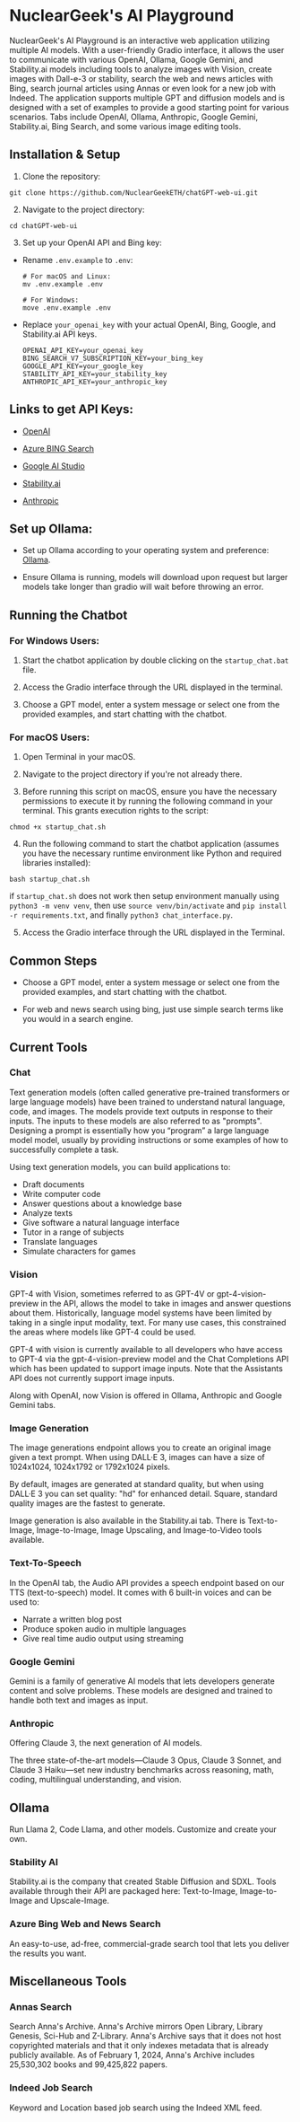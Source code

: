 # NuclearGeek's AI Playground

NuclearGeek's AI Playground is an interactive web application utilizing multiple AI models. With a user-friendly Gradio interface, it allows the user to communicate with various OpenAI, Ollama, Google Gemini, and Stability.ai models including tools to analyze images with Vision, create images with Dall-e-3 or stability, search the web and news articles with Bing, search journal articles using Annas or even look for a new job with Indeed. The application supports multiple GPT and diffusion models and is designed with a set of examples to provide a good starting point for various scenarios. Tabs include OpenAI, Ollama, Anthropic, Google Gemini, Stability.ai, Bing Search, and some various image editing tools.

## Installation & Setup

1. Clone the repository:

```
git clone https://github.com/NuclearGeekETH/chatGPT-web-ui.git
```

2. Navigate to the project directory:

```
cd chatGPT-web-ui
```

3. Set up your OpenAI API and Bing key:

- Rename `.env.example` to `.env`:

  ```
  # For macOS and Linux:
  mv .env.example .env

  # For Windows:
  move .env.example .env
  ```
- Replace `your_openai_key` with your actual OpenAI, Bing, Google, and Stability.ai API keys.
  ```
  OPENAI_API_KEY=your_openai_key
  BING_SEARCH_V7_SUBSCRIPTION_KEY=your_bing_key
  GOOGLE_API_KEY=your_google_key
  STABILITY_API_KEY=your_stability_key
  ANTHROPIC_API_KEY=your_anthropic_key
  ```

## Links to get API Keys:

  - [OpenAI](https://platform.openai.com/docs/quickstart?context=python)

  - [Azure BING Search](https://azure.microsoft.com/en-us/pricing/details/cognitive-services/search-api/)

  - [Google AI Studio](https://aistudio.google.com/app/apikey)

  - [Stability.ai](https://platform.stability.ai/)

  - [Anthropic](https://www.anthropic.com/api)

## Set up Ollama:

  - Set up Ollama according to your operating system and preference: [Ollama](https://ollama.com/).

  - Ensure Ollama is running, models will download upon request but larger models take longer than gradio will wait before throwing an error.


## Running the Chatbot

### For Windows Users:

1. Start the chatbot application by double clicking on the `startup_chat.bat` file.

2. Access the Gradio interface through the URL displayed in the terminal.

3. Choose a GPT model, enter a system message or select one from the provided examples, and start chatting with the chatbot.

### For macOS Users:

1. Open Terminal in your macOS.

2. Navigate to the project directory if you're not already there.

3. Before running this script on macOS, ensure you have the necessary permissions to execute it by running the following command in your terminal. This grants execution rights to the script:
  ```
  chmod +x startup_chat.sh
  ```

4. Run the following command to start the chatbot application (assumes you have the necessary runtime environment like Python and required libraries installed):

  ```
  bash startup_chat.sh
  ```

  if `startup_chat.sh` does not work then setup environment manually using `python3 -m venv venv`, then use `source venv/bin/activate` and `pip install -r requirements.txt`, and finally `python3 chat_interface.py`.

5. Access the Gradio interface through the URL displayed in the Terminal.

## Common Steps

  - Choose a GPT model, enter a system message or select one from the provided examples, and start chatting with the chatbot.

  - For web and news search using bing, just use simple search terms like you would in a search engine.

##  Current Tools

### Chat

Text generation models (often called generative pre-trained transformers or large language models) have been trained to understand natural language, code, and images. The models provide text outputs in response to their inputs. The inputs to these models are also referred to as "prompts". Designing a prompt is essentially how you “program” a large language model model, usually by providing instructions or some examples of how to successfully complete a task.

Using text generation models, you can build applications to:

  - Draft documents
  - Write computer code
  - Answer questions about a knowledge base
  - Analyze texts
  - Give software a natural language interface
  - Tutor in a range of subjects
  - Translate languages
  - Simulate characters for games

### Vision

GPT-4 with Vision, sometimes referred to as GPT-4V or gpt-4-vision-preview in the API, allows the model to take in images and answer questions about them. Historically, language model systems have been limited by taking in a single input modality, text. For many use cases, this constrained the areas where models like GPT-4 could be used.

GPT-4 with vision is currently available to all developers who have access to GPT-4 via the gpt-4-vision-preview model and the Chat Completions API which has been updated to support image inputs. Note that the Assistants API does not currently support image inputs.

Along with OpenAI, now Vision is offered in Ollama, Anthropic and Google Gemini tabs.

### Image Generation

The image generations endpoint allows you to create an original image given a text prompt. When using DALL·E 3, images can have a size of 1024x1024, 1024x1792 or 1792x1024 pixels.

By default, images are generated at standard quality, but when using DALL·E 3 you can set quality: "hd" for enhanced detail. Square, standard quality images are the fastest to generate.

Image generation is also available in the Stability.ai tab. There is Text-to-Image, Image-to-Image, Image Upscaling, and Image-to-Video tools available.

### Text-To-Speech

In the OpenAI tab, the Audio API provides a speech endpoint based on our TTS (text-to-speech) model. It comes with 6 built-in voices and can be used to:

  - Narrate a written blog post
  - Produce spoken audio in multiple languages
  - Give real time audio output using streaming

### Google Gemini

Gemini is a family of generative AI models that lets developers generate content and solve problems. These models are designed and trained to handle both text and images as input.

### Anthropic

Offering Claude 3, the next generation of AI models. 

The three state-of-the-art models—Claude 3 Opus, Claude 3 Sonnet, and Claude 3 Haiku—set new industry benchmarks across reasoning, math, coding, multilingual understanding, and vision.

## Ollama

Run Llama 2, Code Llama, and other models. Customize and create your own.

### Stability AI

Stability.ai is the company that created Stable Diffusion and SDXL. Tools available through their API are packaged here: Text-to-Image, Image-to-Image and Upscale-Image.

### Azure Bing Web and News Search

An easy-to-use, ad-free, commercial-grade search tool that lets you deliver the results you want.

## Miscellaneous Tools

### Annas Search

Search Anna's Archive. Anna's Archive mirrors Open Library, Library Genesis, Sci-Hub and Z-Library. Anna's Archive says that it does not host copyrighted materials and that it only indexes metadata that is already publicly available. As of February 1, 2024, Anna's Archive includes 25,530,302 books and 99,425,822 papers.

### Indeed Job Search

Keyword and Location based job search using the Indeed XML feed.






